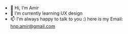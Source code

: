 - 👋 Hi, I’m Amir
- 🌱 I’m currently learning UX design
- 📫 I'm always happy to talk to you :) here is my Email: hnp.amir@gmail.com

<!---
Amirux/Amirux is a ✨ special ✨ repository because its `README.md` (this file) appears on your GitHub profile.
You can click the Preview link to take a look at your changes.
--->
